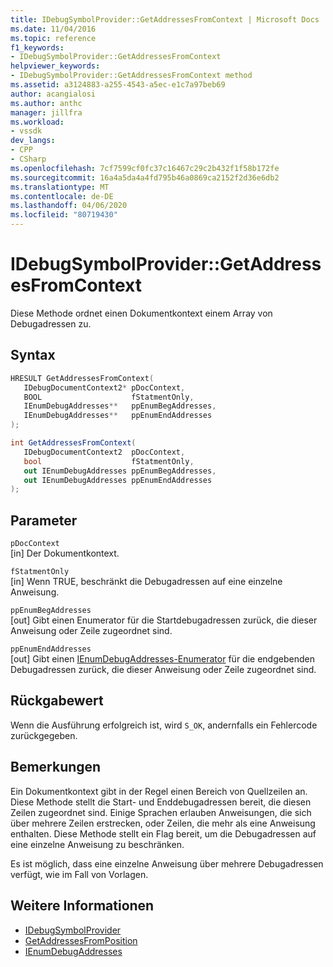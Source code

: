 ```yaml
---
title: IDebugSymbolProvider::GetAddressesFromContext | Microsoft Docs
ms.date: 11/04/2016
ms.topic: reference
f1_keywords:
- IDebugSymbolProvider::GetAddressesFromContext
helpviewer_keywords:
- IDebugSymbolProvider::GetAddressesFromContext method
ms.assetid: a3124883-a255-4543-a5ec-e1c7a97beb69
author: acangialosi
ms.author: anthc
manager: jillfra
ms.workload:
- vssdk
dev_langs:
- CPP
- CSharp
ms.openlocfilehash: 7cf7599cf0fc37c16467c29c2b432f1f58b172fe
ms.sourcegitcommit: 16a4a5da4a4fd795b46a0869ca2152f2d36e6db2
ms.translationtype: MT
ms.contentlocale: de-DE
ms.lasthandoff: 04/06/2020
ms.locfileid: "80719430"
---
```

# <a name="idebugsymbolprovidergetaddressesfromcontext"></a>IDebugSymbolProvider::GetAddressesFromContext
Diese Methode ordnet einen Dokumentkontext einem Array von Debugadressen zu.

## <a name="syntax"></a>Syntax

```cpp
HRESULT GetAddressesFromContext( 
   IDebugDocumentContext2* pDocContext,
   BOOL                    fStatmentOnly,
   IEnumDebugAddresses**   ppEnumBegAddresses,
   IEnumDebugAddresses**   ppEnumEndAddresses
);
```

```csharp
int GetAddressesFromContext(
   IDebugDocumentContext2  pDocContext,
   bool                    fStatmentOnly,
   out IEnumDebugAddresses ppEnumBegAddresses,
   out IEnumDebugAddresses ppEnumEndAddresses
);
```

## <a name="parameters"></a>Parameter
`pDocContext`\
[in] Der Dokumentkontext.

`fStatmentOnly`\
[in] Wenn TRUE, beschränkt die Debugadressen auf eine einzelne Anweisung.

`ppEnumBegAddresses`\
[out] Gibt einen Enumerator für die Startdebugadressen zurück, die dieser Anweisung oder Zeile zugeordnet sind.

`ppEnumEndAddresses`\
[out] Gibt einen [IEnumDebugAddresses-Enumerator](../../../extensibility/debugger/reference/ienumdebugaddresses.md) für die endgebenden Debugadressen zurück, die dieser Anweisung oder Zeile zugeordnet sind.

## <a name="return-value"></a>Rückgabewert
 Wenn die Ausführung erfolgreich ist, wird `S_OK`, andernfalls ein Fehlercode zurückgegeben.

## <a name="remarks"></a>Bemerkungen
 Ein Dokumentkontext gibt in der Regel einen Bereich von Quellzeilen an. Diese Methode stellt die Start- und Enddebugadressen bereit, die diesen Zeilen zugeordnet sind. Einige Sprachen erlauben Anweisungen, die sich über mehrere Zeilen erstrecken, oder Zeilen, die mehr als eine Anweisung enthalten. Diese Methode stellt ein Flag bereit, um die Debugadressen auf eine einzelne Anweisung zu beschränken.

 Es ist möglich, dass eine einzelne Anweisung über mehrere Debugadressen verfügt, wie im Fall von Vorlagen.

## <a name="see-also"></a>Weitere Informationen
- [IDebugSymbolProvider](../../../extensibility/debugger/reference/idebugsymbolprovider.md)
- [GetAddressesFromPosition](../../../extensibility/debugger/reference/idebugsymbolprovider-getaddressesfromposition.md)
- [IEnumDebugAddresses](../../../extensibility/debugger/reference/ienumdebugaddresses.md)
